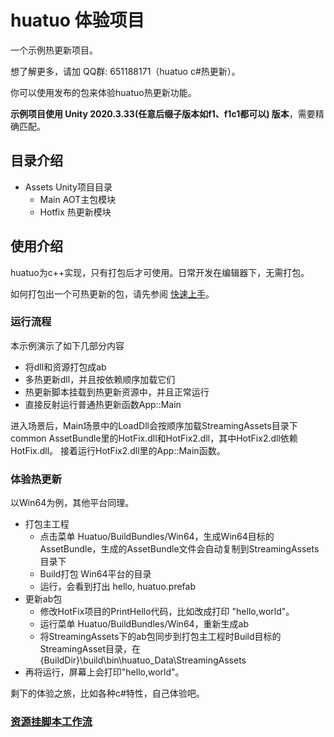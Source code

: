 # huatuo 体验项目

一个示例热更新项目。

想了解更多，请加 QQ群: 651188171（huatuo c#热更新）。

你可以使用发布的包来体验huatuo热更新功能。

**示例项目使用 Unity 2020.3.33(任意后缀子版本如f1、f1c1都可以) 版本**，需要精确匹配。

## 目录介绍

- Assets Unity项目目录
  - Main AOT主包模块
  - Hotfix 热更新模块

## 使用介绍

huatuo为c++实现，只有打包后才可使用。日常开发在编辑器下，无需打包。

如何打包出一个可热更新的包，请先参阅 [快速上手](https://github.com/focus-creative-games/huatuo/blob/main/docs/start_up.md)。

### 运行流程

本示例演示了如下几部分内容

- 将dll和资源打包成ab
- 多热更新dll，并且按依赖顺序加载它们
- 热更新脚本挂载到热更新资源中，并且正常运行
- 直接反射运行普通热更新函数App::Main

进入场景后，Main场景中的LoadDll会按顺序加载StreamingAssets目录下common AssetBundle里的HotFix.dll和HotFix2.dll，其中HotFix2.dll依赖HotFix.dll。
接着运行HotFix2.dll里的App::Main函数。

### 体验热更新

以Win64为例，其他平台同理。

- 打包主工程
  - 点击菜单 Huatuo/BuildBundles/Win64，生成Win64目标的AssetBundle，生成的AssetBundle文件会自动复制到StreamingAssets目录下
  - Build打包 Win64平台的目录
  - 运行，会看到打出 hello, huatuo.prefab
- 更新ab包
  - 修改HotFix项目的PrintHello代码，比如改成打印 "hello,world"。
  - 运行菜单 Huatuo/BuildBundles/Win64，重新生成ab
  - 将StreamingAssets下的ab包同步到打包主工程时Build目标的StreamingAsset目录，在{BuildDir}\build\bin\huatuo_Data\StreamingAssets
- 再将运行，屏幕上会打印"hello,world"。

剩下的体验之旅，比如各种c#特性，自己体验吧。

### [资源挂脚本工作流](https://github.com/Misaka-Mikoto-Tech/huatuo_trial/blob/main/HotFixMonoBehaviour.md)